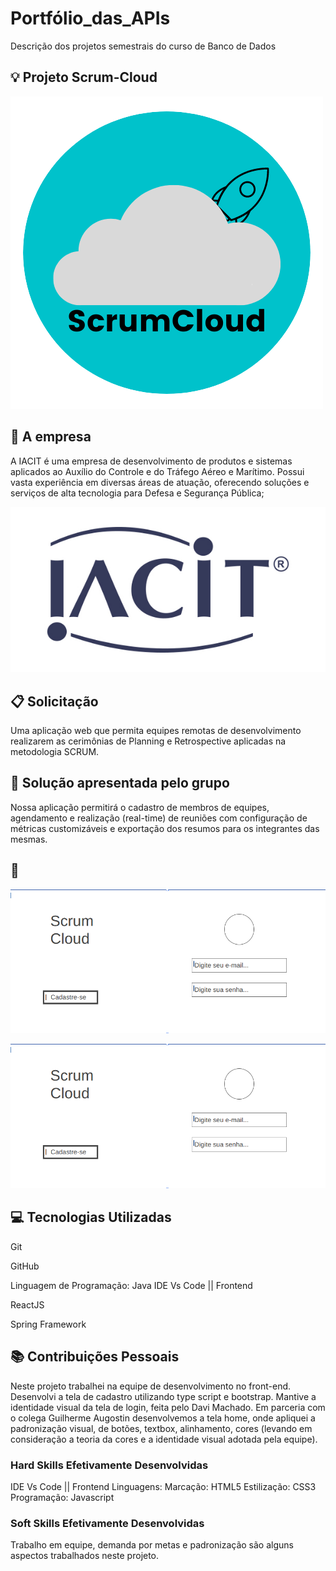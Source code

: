# Portfólio_das_APIs
Descrição dos projetos semestrais do curso de Banco de Dados


## :bulb: Projeto Scrum-Cloud 
![logo_projeto](https://github.com/alexiakarine/Bertoti/blob/main/Metodologia/Icons/logo-scrumcloud.png)

## :briefcase: A empresa
A IACIT é uma empresa de desenvolvimento de produtos e sistemas aplicados ao Auxílio do Controle e do Tráfego Aéreo e Marítimo.
Possui vasta experiência em diversas áreas de atuação, oferecendo soluções e serviços de alta tecnologia para Defesa e Segurança Pública;

![logo_iacit](https://github.com/alexiakarine/Bertoti/blob/main/Metodologia/Icons/logo-iacit.png)

## :clipboard: Solicitação 
Uma aplicação web que permita equipes remotas de desenvolvimento realizarem as cerimônias de Planning e Retrospective aplicadas na metodologia SCRUM.

## :pushpin: Solução apresentada pelo grupo
Nossa aplicação permitirá o cadastro de membros de equipes, agendamento e realização (real-time) de reuniões com configuração de métricas customizáveis e exportação dos resumos para os integrantes das mesmas.

## :art:
![tela_login](https://github.com/alexiakarine/Bertoti/blob/main/Metodologia/Icons/tela-login.png)

![tela_login](https://github.com/alexiakarine/Bertoti/blob/main/Metodologia/Icons/tela-login.png)
## :computer: Tecnologias Utilizadas
Git

GitHub

Linguagem de Programação: Java
IDE Vs Code || Frontend

ReactJS

Spring Framework


## :books: Contribuições Pessoais
Neste projeto trabalhei na equipe de desenvolvimento no front-end. 
Desenvolvi a tela de cadastro utilizando type script e bootstrap. Mantive a identidade visual da tela de login, feita pelo Davi Machado.
Em parceria com o colega Guilherme Augostin desenvolvemos a tela home, onde apliquei a padronização visual, de botões, textbox, alinhamento, cores (levando em consideração a teoria da cores e a identidade visual adotada pela equipe). 

### Hard Skills Efetivamente Desenvolvidas

IDE Vs Code || Frontend
Linguagens:
Marcação: HTML5
Estilização: CSS3
Programação: Javascript

### Soft Skills Efetivamente Desenvolvidas
Trabalho em equipe, demanda por metas e padronização são alguns aspectos trabalhados neste projeto.


